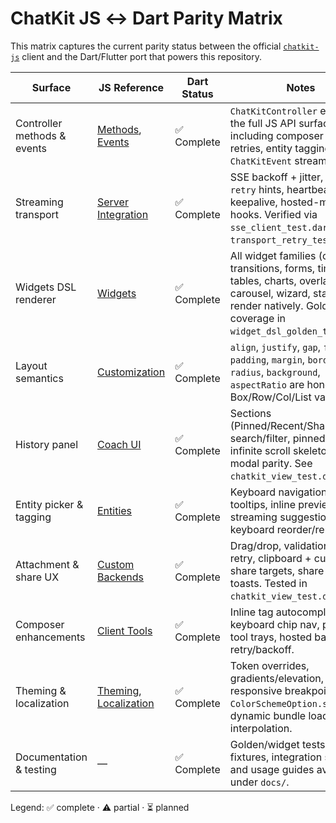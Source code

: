# ChatKit JS ↔ Dart Parity Matrix

This matrix captures the current parity status between the official
[`chatkit-js`](https://github.com/openai/chatkit-js) client and the Dart/Flutter
port that powers this repository.

| Surface | JS Reference | Dart Status | Notes |
| --- | --- | --- | --- |
| Controller methods & events | [Methods](https://openai.github.io/chatkit-js/guides/methods), [Events](https://openai.github.io/chatkit-js/guides/events) | ✅ Complete | `ChatKitController` exposes the full JS API surface, including composer helpers, retries, entity tagging, and `ChatKitEvent` stream. |
| Streaming transport | [Server Integration](https://openai.github.io/chatkit-python/server/) | ✅ Complete | SSE backoff + jitter, server `retry` hints, heartbeat keepalive, hosted-mode hooks. Verified via `sse_client_test.dart` and `transport_retry_test.dart`. |
| Widgets DSL renderer | [Widgets](https://openai.github.io/chatkit-python/widgets/) | ✅ Complete | All widget families (cards, transitions, forms, timelines, tables, charts, overlays, carousel, wizard, status) render natively. Golden coverage in `widget_dsl_golden_test.dart`. |
| Layout semantics | [Customization](https://openai.github.io/chatkit-js/guides/theming-customization) | ✅ Complete | `align`, `justify`, `gap`, `flex`, `padding`, `margin`, `border`, `radius`, `background`, `aspectRatio` are honoured for Box/Row/Col/List variations. |
| History panel | [Coach UI](https://openai.github.io/chatkit-js/guides/methods#history) | ✅ Complete | Sections (Pinned/Recent/Shared), search/filter, pinned threads, infinite scroll skeletons, share modal parity. See `chatkit_view_test.dart`. |
| Entity picker & tagging | [Entities](https://openai.github.io/chatkit-js/guides/entities) | ✅ Complete | Keyboard navigation, hover tooltips, inline previews, streaming suggestions, keyboard reorder/remove. |
| Attachment & share UX | [Custom Backends](https://openai.github.io/chatkit-js/guides/custom-backends) | ✅ Complete | Drag/drop, validation, upload retry, clipboard + custom share targets, share modal toasts. Tested in `chatkit_view_test.dart`. |
| Composer enhancements | [Client Tools](https://openai.github.io/chatkit-js/guides/client-tools) | ✅ Complete | Inline tag autocomplete, keyboard chip nav, pinned tool trays, hosted banners, retry/backoff. |
| Theming & localization | [Theming](https://openai.github.io/chatkit-js/guides/theming-customization), [Localization](https://openai.github.io/chatkit-js/guides/localization) | ✅ Complete | Token overrides, gradients/elevation, responsive breakpoints, `ColorSchemeOption.system`, dynamic bundle loader, interpolation. |
| Documentation & testing | — | ✅ Complete | Golden/widget tests, SSE fixtures, integration suites, and usage guides available under `docs/`. |

Legend: ✅ complete · ⚠️ partial · ⏳ planned
